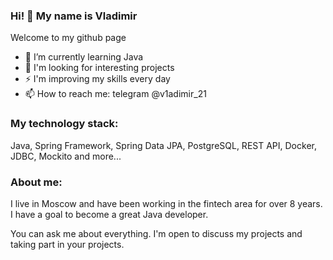 ### Hi! 👋 My name is Vladimir
Welcome to my github page

- 🌱 I’m currently learning Java
- 🔭 I'm looking for interesting projects
- ⚡ I'm improving my skills every day
- 📫 How to reach me: telegram @v1adimir_21

### My technology stack:
Java, Spring Framework, Spring Data JPA, PostgreSQL, REST API, Docker, JDBC, Mockito and more...

### About me:
I live in Moscow and have been working in the fintech area for over 8 years.
I have a goal to become a great Java developer.

You can ask me about everything. I'm open to discuss my projects and taking part in your projects.

<!--
**VladimirTulsky/VladimirTulsky** is a ✨ _special_ ✨ repository because its `README.md` (this file) appears on your GitHub profile.

Here are some ideas to get you started:

- 🔭 I’m currently working on ...
- 🌱 I’m currently learning ...
- 👯 I’m looking to collaborate on ...
- 🤔 I’m looking for help with ...
- 💬 Ask me about ...
- 📫 How to reach me: ...
- 😄 Pronouns: ...
- ⚡ Fun fact: ...
-->
